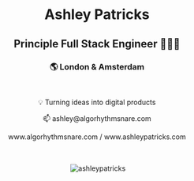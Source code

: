 <h1 align="center">Ashley Patricks</h1>
<h2 align="center">Principle Full Stack Engineer 👨🏿‍💻</h2>
<h3 align="center">🌎 London & Amsterdam</h3>
<br />

<p align="center">💡 Turning ideas into digital products</p>
<p align="center">📫  ashley@algorhythmsnare.com</p>
<p align="center">www.algorhythmsnare.com  / www.ashleypatricks.com</p> 

<br />


<p align="center">&nbsp;<img align="center" src="https://github-readme-stats.vercel.app/api?username=ashleypatricks&show_icons=true" alt="ashleypatricks" /></p>
